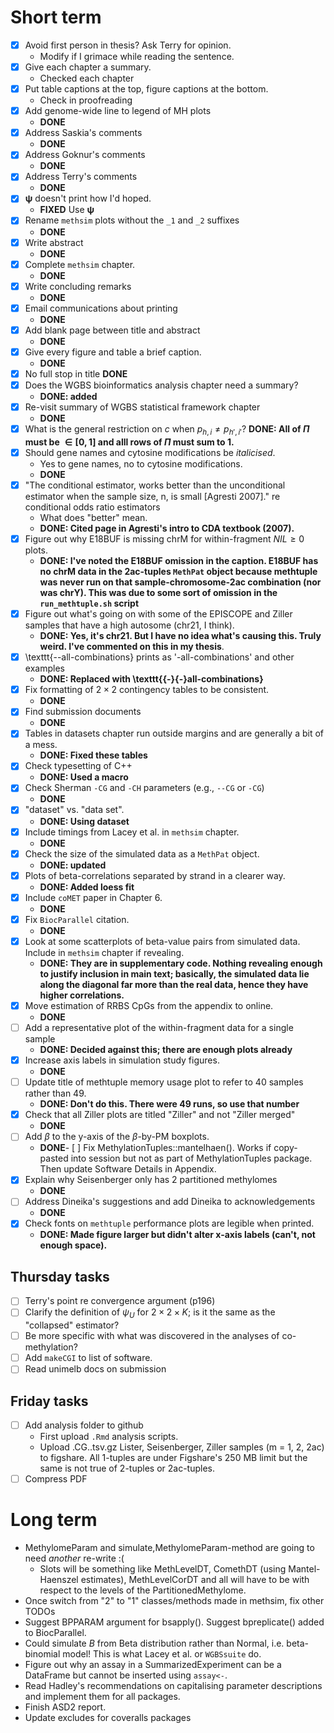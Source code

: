 
# Short term

- [x] Avoid first person in thesis? Ask Terry for opinion.
  - Modify if I grimace while reading the sentence.
- [x] Give each chapter a summary.
  - Checked each chapter
- [x] Put table captions at the top, figure captions at the bottom.
  - Check in proofreading
- [x] Add genome-wide line to legend of MH plots
  - __DONE__
- [x] Address Saskia's comments
  - __DONE__
- [x] Address Goknur's comments
  - __DONE__
- [x] Address Terry's comments
  - __DONE__
- [x] $\mathbf{\psi}$ doesn't print how I'd hoped.
  - __FIXED__ Use $\bm{\psi}$
- [x] Rename `methsim` plots without the `_1` and `_2` suffixes
  - __DONE__
- [x] Write abstract
  - __DONE__
- [x] Complete `methsim` chapter.
  - __DONE__
- [x] Write concluding remarks
  - __DONE__
- [x] Email communications about printing
  - __DONE__
- [x] Add blank page between title and abstract
  - __DONE__
- [x] Give every figure and table a brief caption.
  - __DONE__
- [x] No full stop in title
  __DONE__
- [x] Does the WGBS bioinformatics analysis chapter need a summary?
  - __DONE: added__
- [x] Re-visit summary of WGBS statistical framework chapter
  - __DONE__
- [x] What is the general restriction on $c$ when $p_{h, i} \neq p_{h', i'}$?
  __DONE: All of $\Pi$ must be $\in [0, 1]$ and alll rows of $\Pi$ must sum to 1.__
- [x] Should gene names and cytosine modifications be _italicised_.
   - Yes to gene names, no to cytosine modifications.
   - __DONE__
- [x] "The conditional estimator, works better than the unconditional estimator when the sample size, n, is small [Agresti 2007]." re conditional odds ratio estimators
  - What does "better" mean.
  - __DONE: Cited page in Agresti's intro to CDA textbook (2007).__
- [x] Figure out why E18BUF is missing chrM for within-fragment $NIL \geq 0$ plots.
  - __DONE: I've noted the E18BUF omission in the caption. E18BUF has no chrM data in the 2ac-tuples `MethPat` object because methtuple was never run on that sample-chromosome-2ac combination (nor was chrY). This was due to some sort of omission in the `run_methtuple.sh` script__
- [x] Figure out what's going on with some of the EPISCOPE and Ziller samples that have a high autosome (chr21, I think).
  - __DONE: Yes, it's chr21. But I have no idea what's causing this. Truly weird. I've commented on this in my thesis__.
- [x] \texttt{--all-combinations} prints as '-all-combinations' and other examples
  - __DONE: Replaced with \texttt{{-}{-}all-combinations}__
- [x] Fix formatting of $2 \times 2$ contingency tables to be consistent.
  - __DONE__
- [x] Find submission documents
  - __DONE__
- [x] Tables in datasets chapter run outside margins and are generally a bit of a mess.
  - __DONE: Fixed these tables__
- [x] Check typesetting of C++
  - __DONE: Used a macro__
- [x] Check Sherman `-CG` and `-CH` parameters (e.g., `--CG` or `-CG`)
  - __DONE__
- [x] "dataset" vs. "data set".
  - __DONE: Using dataset__
- [x] Include timings from Lacey et al. in `methsim` chapter.
  - __DONE__
- [x] Check the size of the simulated data as a `MethPat` object.
  - __DONE: updated__
- [x] Plots of beta-correlations separated by strand in a clearer way.
  - __DONE: Added loess fit__
- [x] Include `coMET` paper in Chapter 6.
  - __DONE__
- [x] Fix `BiocParallel` citation.
  - __DONE__
- [x] Look at some scatterplots of beta-value pairs from simulated data. Include in `methsim` chapter if revealing.
  - __DONE: They are in supplementary code. Nothing revealing enough to justify inclusion in main text; basically, the simulated data lie along the diagonal far more than the real data, hence they have higher correlations.__
- [x] Move estimation of RRBS CpGs from the appendix to online.
  - __DONE__
- [ ] Add a representative plot of the within-fragment data for a single sample
  - __DONE: Decided against this; there are enough plots already__
- [x] Increase axis labels in simulation study figures.
  - __DONE__
- [ ] Update title of methtuple memory usage plot to refer to 40 samples rather than 49.
  - __DONE: Don't do this. There were 49 runs, so use that number__
- [x] Check that all Ziller plots are titled "Ziller" and not "Ziller merged"
  - __DONE__
- [ ] Add $\beta$ to the y-axis of the $\beta$-by-PM boxplots.
  - __DONE__- [ ] Fix MethylationTuples::mantelhaen(). Works if copy-pasted into session but not as part of MethylationTuples package. Then update Software Details in Appendix.
- [x] Explain why Seisenberger only has 2 partitioned methylomes
  - __DONE__
- [ ] Address Dineika's suggestions and add Dineika to acknowledgements
  - __DONE__
- [x] Check fonts on `methtuple` performance plots are legible when printed.
  - __DONE: Made figure larger but didn't alter x-axis labels (can't, not enough space).__


## Thursday tasks

- [ ] Terry's point re convergence argument (p196)
- [ ] Clarify the definition of $\psi_{U}$ for $2 \times 2 \times K$; is it the same as the "collapsed" estimator?
- [ ] Be more specific with what was discovered in the analyses of co-methylation?
- [ ] Add `makeCGI` to list of software.
- [ ] Read unimelb docs on submission

## Friday tasks

- [ ] Add analysis folder to github
  - First upload `.Rmd` analysis scripts.
  - Upload <sample>.CG.<m>.tsv.gz Lister, Seisenberger, Ziller samples (m = 1, 2, 2ac) to figshare. All 1-tuples are under Figshare's 250 MB limit but the same is not true of 2-tuples or 2ac-tuples.
- [ ] Compress PDF

# Long term

- MethylomeParam and simulate,MethylomeParam-method are going to need _another_ re-write :(
  - Slots will be something like MethLevelDT, ComethDT (using Mantel-Haenszel estimates), MethLevelCorDT and all will have to be with respect to the levels of the PartitionedMethylome.
- Once switch from "2" to "1" classes/methods made in methsim, fix other TODOs
- Suggest BPPARAM argument for bsapply(). Suggest bpreplicate() added to BiocParallel.
- Could simulate $B$ from Beta distribution rather than Normal, i.e. beta-binomial model! This is what Lacey et al. or `WGBSsuite` do.
- Figure out why an assay in a SummarizedExperiment can be a DataFrame but cannot be inserted using `assay<-`.
- Read Hadley's recommendations on capitalising parameter descriptions and implement them for all packages.
- Finish ASD2 report.
- Update excludes for coveralls packages
